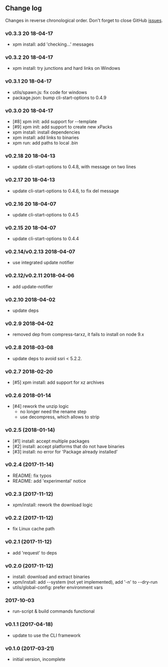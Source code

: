 ## Change log

Changes in reverse chronological order.
Don't forget to close GitHub [issues](https://github.com/xpack/xpm-js/issues).

### v0.3.3 20 18-04-17

- xpm install: add 'checking...' messages
 
### v0.3.2 20 18-04-17

- xpm install: try junctions and hard links on Windows

### v0.3.1 20 18-04-17

- utils/spawn.js: fix code for windows
- package.json: bump cli-start-options to 0.4.9

### v0.3.0 20 18-04-17

- [#8] xpm init: add support for --template
- [#9] xpm init: add support to create new xPacks
- xpm install: install dependencies
- xpm install: add links to binaries
- xpm run: add paths to local .bin

### v0.2.18 20 18-04-13

- update cli-start-options to 0.4.8, with message on two lines

### v0.2.17 20 18-04-13

- update cli-start-options to 0.4.6, to fix del message

### v0.2.16 20 18-04-07

- update cli-start-options to 0.4.5

### v0.2.15 20 18-04-07

- update cli-start-options to 0.4.4

### v0.2.14/v0.2.13 2018-04-07

- use integrated update notifier

### v0.2.12/v0.2.11 2018-04-06

- add update-notifier

### v0.2.10 2018-04-02

- update deps

### v0.2.9 2018-04-02

- removed dep from compress-tarxz, it fails to install on node 9.x

### v0.2.8 2018-03-08

- update deps to avoid ssri < 5.2.2.

### v0.2.7 2018-02-20

- [#5] xpm install: add support for xz archives

### v0.2.6 2018-01-14

- [#4] rework the unzip logic
  - no longer need the rename step
  - use decompress, which allows to strip

### v0.2.5 (2018-01-14)

- [#1] install: accept multiple packages
- [#2] install: accept platforms that do not have binaries
- [#3] install: no error for 'Package already installed'

### v0.2.4 (2017-11-14)

- README: fix  typos
- README: add 'experimental' notice

### v0.2.3 (2017-11-12)

- xpm/install: rework the download logic

### v0.2.2 (2017-11-12)

- fix Linux cache path

### v0.2.1 (2017-11-12)

- add 'request' to deps

### v0.2.0 (2017-11-12)

- install: download and extract binaries
- xpm/install: add --system (not yet implemented), add '-n' to --dry-run
- utils/global-config: prefer environment vars

### 2017-10-03

- run-script & build commands functional

### v0.1.1 (2017-04-18)

- update to use the CLI framework

### v0.1.0 (2017-03-21)

- initial version, incomplete